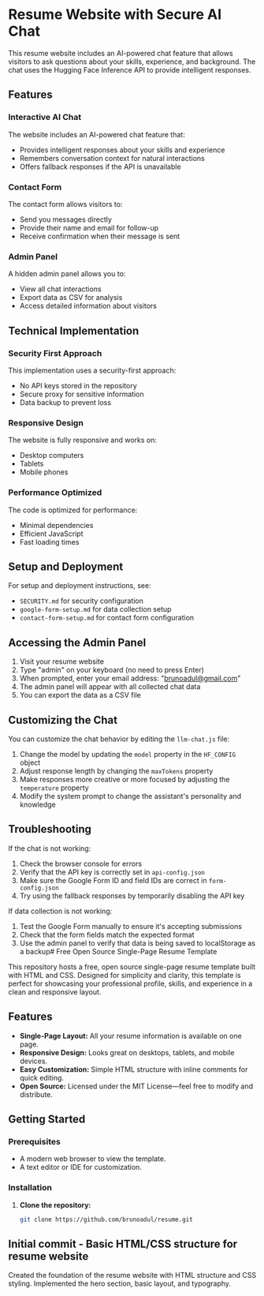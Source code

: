 # Resume Website with Secure AI Chat

This resume website includes an AI-powered chat feature that allows visitors to ask questions about your skills, experience, and background. The chat uses the Hugging Face Inference API to provide intelligent responses.

## Features

### Interactive AI Chat

The website includes an AI-powered chat feature that:
- Provides intelligent responses about your skills and experience
- Remembers conversation context for natural interactions
- Offers fallback responses if the API is unavailable

### Contact Form

The contact form allows visitors to:
- Send you messages directly
- Provide their name and email for follow-up
- Receive confirmation when their message is sent

### Admin Panel

A hidden admin panel allows you to:
- View all chat interactions
- Export data as CSV for analysis
- Access detailed information about visitors

## Technical Implementation

### Security First Approach

This implementation uses a security-first approach:
- No API keys stored in the repository
- Secure proxy for sensitive information
- Data backup to prevent loss

### Responsive Design

The website is fully responsive and works on:
- Desktop computers
- Tablets
- Mobile phones

### Performance Optimized

The code is optimized for performance:
- Minimal dependencies
- Efficient JavaScript
- Fast loading times

## Setup and Deployment

For setup and deployment instructions, see:
- `SECURITY.md` for security configuration
- `google-form-setup.md` for data collection setup
- `contact-form-setup.md` for contact form configuration

## Accessing the Admin Panel

1. Visit your resume website
2. Type "admin" on your keyboard (no need to press Enter)
3. When prompted, enter your email address: "brunoadul@gmail.com"
4. The admin panel will appear with all collected chat data
5. You can export the data as a CSV file

## Customizing the Chat

You can customize the chat behavior by editing the `llm-chat.js` file:

1. Change the model by updating the `model` property in the `HF_CONFIG` object
2. Adjust response length by changing the `maxTokens` property
3. Make responses more creative or more focused by adjusting the `temperature` property
4. Modify the system prompt to change the assistant's personality and knowledge

## Troubleshooting

If the chat is not working:

1. Check the browser console for errors
2. Verify that the API key is correctly set in `api-config.json`
3. Make sure the Google Form ID and field IDs are correct in `form-config.json`
4. Try using the fallback responses by temporarily disabling the API key

If data collection is not working:

1. Test the Google Form manually to ensure it's accepting submissions
2. Check that the form fields match the expected format
3. Use the admin panel to verify that data is being saved to localStorage as a backup# Free Open Source Single-Page Resume Template

This repository hosts a free, open source single-page resume template built with HTML and CSS. Designed for simplicity and clarity, this template is perfect for showcasing your professional profile, skills, and experience in a clean and responsive layout.

## Features

- **Single-Page Layout:** All your resume information is available on one page.
- **Responsive Design:** Looks great on desktops, tablets, and mobile devices.
- **Easy Customization:** Simple HTML structure with inline comments for quick editing.
- **Open Source:** Licensed under the MIT License—feel free to modify and distribute.

## Getting Started

### Prerequisites
- A modern web browser to view the template.
- A text editor or IDE for customization.

### Installation
1. **Clone the repository:**
   ```bash
   git clone https://github.com/brunoadul/resume.git


## Initial commit - Basic HTML/CSS structure for resume website

Created the foundation of the resume website with HTML structure and CSS styling. Implemented the hero section, basic layout, and typography.